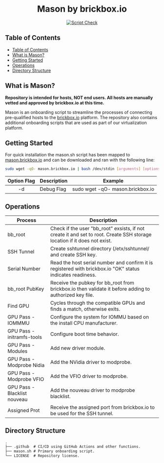 <div align="center">

<h1>Mason by brickbox.io</h1>

[![Script Check](https://github.com/brickbox-io/mason/actions/workflows/shellcheck.yml/badge.svg)](https://github.com/brickbox-io/mason/actions/workflows/shellcheck.yml)

</div>

## Table of Contents

- [Table of Contents](#table-of-contents)
- [What is Mason?](#what-is-mason)
- [Getting Started](#getting-started)
- [Operations](#operations)
- [Directory Structure](#directory-structure)

## What is Mason?

**Repository is intended for hosts, NOT end users. All hosts are manually vetted and approved by brickbox.io at this time.**

Mason is an onboarding script to streamline the processes of connecting pre-qualified hosts to the [brickbox.io](brickbox.io) platform. The repository also contains additional onboarding scripts that are used as part of our virtualization platform.

## Getting Started

For quick installation the mason.sh script has been mapped to [mason.brickbox.io](mason.brickbox.io) and can be downloaded and ran with the following line:

```bash
sudo wget -qO- mason.brickbox.io | bash /dev/stdin [arguments] [options]
```

| Option Flag | Description | Example                          |
|:-----------:|-------------|----------------------------------|
|     -d      | Debug Flag  | sudo wget -qO- mason.brickbox.io |

## Operations

| Process                      | Description                                                                                                              |
|------------------------------|--------------------------------------------------------------------------------------------------------------------------|
| bb_root                      | Check if the user "bb_root" exsists, if not create it and set to root. Create SSH storage location if it does not exist. |
| SSH Tunnel                   | Create sshtunnel directory (/etx/sshtunnel/ and create SSH key.                                                          |
| Serial Number                | Read the host serial number and confirm it is registered with brickbox.io "OK" status indicates readiness.               |
| bb_root PubKey               | Receive the pubkey for bb_root from brickbox.io then validate it before adding to authorized key file.                   |
| Find GPU                     | Cycles through the compatible GPUs and finds a match, otherwise exits.                                                   |
| GPU Pass - IOMMMU            | Configure the system for IOMMU based on the install CPU manufacturer.                                                    |
| GPU Pass - initramfs-tools   | Configure boot time behavior.                                                                                            |
| GPU Pass - Modules           | Add new driver module.                                                                                                   |
| GPU Pass - Modprobe Nidia    | Add the NVidia driver to modprobe.                                                                                       |
| GPU Pass - Modprobe VFIO     | Add the VFIO driver to modprobe.                                                                                         |
| GPU Pass - Blacklist nouveau | Add the nouveau driver to modprobe blacklist.                                                                            |
| Assigned Prot                | Receive the assigned port from brickbox.io to be used for the SSH tunnel.                                                |

## Directory Structure

```default
.
├── .github  # CI/CD using GitHub Actions and other functions.
├── mason.sh # Primary onboarding script.
└── LICENSE  # Repository license.
```

